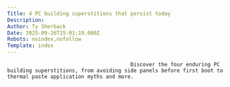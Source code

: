 ```yaml
---
Title: 4 PC building superstitions that persist today
Description: 
Author: Ty Sherback
Date: 2025-09-26T15:01:19.000Z
Robots: noindex,nofollow
Template: index
---
```


                                            Discover the four enduring PC building superstitions, from avoiding side panels before first boot to thermal paste application myths and more.
                                        